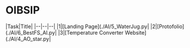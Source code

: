 # OIBSIP
|Task|Title|
|--|--|--|
|1|[Landing Page](./AI/5_WaterJug.py|
|2|[Protofolio](./AI/6_BestFS_AI.py|
|3|[Temperature Converter Website](./AI/4_AO_star.py|

